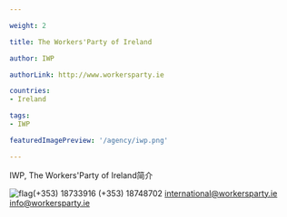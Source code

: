 ```yaml
---

weight: 2

title: The Workers'Party of Ireland

author: IWP

authorLink: http://www.workersparty.ie 

countries: 
- Ireland

tags: 
- IWP

featuredImagePreview: '/agency/iwp.png'

---
```


IWP, The Workers'Party of Ireland简介 

<!--more-->

![flag](/agency/iwp.png)(+353) 18733916 (+353) 18748702 international@workersparty.ie info@workersparty.ie